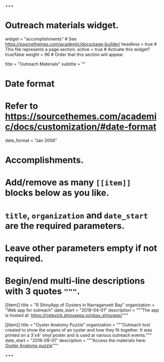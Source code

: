 +++

# Outreach materials widget.
widget = "accomplishments"  # See https://sourcethemes.com/academic/docs/page-builder/
headless = true  # This file represents a page section.
active = true  # Activate this widget? true/false
weight = 96  # Order that this section will appear.

title = "Outreach Materials"
subtitle = ""

# Date format
#   Refer to https://sourcethemes.com/academic/docs/customization/#date-format
date_format = "Jan 2006"

# Accomplishments.
#   Add/remove as many `[[item]]` blocks below as you like.
#   `title`, `organization` and `date_start` are the required parameters.
#   Leave other parameters empty if not required.
#   Begin/end multi-line descriptions with 3 quotes `"""`.


[[item]]
  title = "R ShinyApp of Oysters in Narragansett Bay"
  organization = "Web app for outreach"
  date_start = "2019-04-01"
  description = """The app is hosted at: <a href="google.com">https://rjstevick.shinyapps.io/nbay_shinyapp/</a>"""
  
[[item]]
  title = "Oyster Anatomy Puzzle"
  organization = """Outreach tool created to show the organs of an oyster and how they fit together. It was printed on a 3'x4' vinyl poster and is used at various outreach events."""
  date_start = "2018-09-01"
  description = """Access the materials here: <a href="files/oysteranatomypuzzle_3636.pdf">Oyster Anatomy puzzle</a>"""


+++

